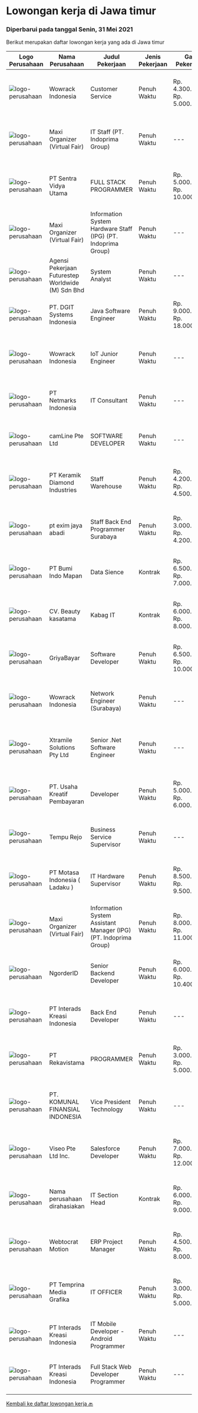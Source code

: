 
  # Lowongan kerja di Jawa timur

  ### Diperbarui pada tanggal Senin, 31 Mei 2021

  Berikut merupakan daftar lowongan kerja yang ada di Jawa timur

  |Logo Perusahaan | Nama Perusahaan | Judul Pekerjaan | Jenis Pekerjaan | Gaji Pekerjaan | Lokasi | Deskripsi | Tanggal diunggah | Pranala |
  | -------------- | --------------- | --------------- | --------- | --------- | -------------- | ------- | ----------- | ----------- |
  |![logo-perusahaan](https://image-service-cdn.seek.com.au/d075fc91208a31c23e7df3eb10274258436fafe8/ee4dce1061f3f616224767ad58cb2fc751b8d2dc)|Wowrack Indonesia|Customer Service|Penuh Waktu|Rp. 4.300.479-Rp. 5.000.000|Surabaya|Wowrack Indonesia are needed :6 Customer Service Staff2-3 Customer Service QAResponsibilities : Answering inquiries from clients to address their...|Kamis, 27 Mei 2021|https://www.jobstreet.co.id/id/job/customer-service-3539658?token=0~30e8f4bd-27ff-4462-8f9e-701f25d1509b&sectionRank=1&jobId=jobstreet-id-job-3539658|
|![logo-perusahaan](https://image-service-cdn.seek.com.au/b067e031fef8f19e5974349db7a066918b8286f3/ee4dce1061f3f616224767ad58cb2fc751b8d2dc)|Maxi Organizer (Virtual Fair)|IT Staff (PT. Indoprima Group)|Penuh Waktu|---|Gresik|Responsibility: Merancang dan menganalisa system atau program yang dibutuhkan oleh setiap departemen untuk kelancaran kegiatan operasional di setiap...|Jumat, 28 Mei 2021|https://www.jobstreet.co.id/id/job/it-staff-pt-indoprima-group-3540954?token=0~30e8f4bd-27ff-4462-8f9e-701f25d1509b&sectionRank=2&jobId=jobstreet-id-job-3540954|
|![logo-perusahaan](https://image-service-cdn.seek.com.au/89a4b4d8e6af0c01c230c2b1f638fbea996731cb/ee4dce1061f3f616224767ad58cb2fc751b8d2dc)|PT Sentra Vidya Utama|FULL STACK PROGRAMMER|Penuh Waktu|Rp. 5.000.000-Rp. 10.000.000|Surabaya|Kualifikasi: Usia &lt; 35thn Minimal D3 Informatika Memiliki pengalaman minimal 3 tahun bekerja di bidang Programming / Developer Pengalaman minimal 2...|Minggu, 30 Mei 2021|https://www.jobstreet.co.id/id/job/full-stack-programmer-3535173?token=0~30e8f4bd-27ff-4462-8f9e-701f25d1509b&sectionRank=3&jobId=jobstreet-id-job-3535173|
|![logo-perusahaan](https://image-service-cdn.seek.com.au/b067e031fef8f19e5974349db7a066918b8286f3/ee4dce1061f3f616224767ad58cb2fc751b8d2dc)|Maxi Organizer (Virtual Fair)|Information System Hardware Staff (IPG) (PT. Indoprima Group)|Penuh Waktu|---|Surabaya|Tanggung jawab:&gt; Melakukan setting dan troubleshooting jaringan, LAN dan server&gt; Melakukan setting dan troubleshooting &gt; kepada semua...|Jumat, 28 Mei 2021|https://www.jobstreet.co.id/id/job/information-system-hardware-staff-ipg-pt-indoprima-group-3541183?token=0~30e8f4bd-27ff-4462-8f9e-701f25d1509b&sectionRank=4&jobId=jobstreet-id-job-3541183|
|![logo-perusahaan](https://image-service-cdn.seek.com.au/f391294bddb685bbbb3ccabac4e083c16a842097/ee4dce1061f3f616224767ad58cb2fc751b8d2dc)|Agensi Pekerjaan Futurestep Worldwide (M) Sdn Bhd|System Analyst|Penuh Waktu|---|Surabaya|Our client is one of the biggest companies within FMCG industry.  They are continuously expanding their business line in retail over the past decades....|Jumat, 28 Mei 2021|https://www.jobstreet.co.id/id/job/system-analyst-4577921/origin/my?token=0~30e8f4bd-27ff-4462-8f9e-701f25d1509b&sectionRank=5&jobId=jobstreet-my-job-4577921|
|![logo-perusahaan](https://image-service-cdn.seek.com.au/e93bc75036be941b9c3ff3a55670cb236457b0c4/ee4dce1061f3f616224767ad58cb2fc751b8d2dc)|PT. DGIT Systems Indonesia|Java Software Engineer|Penuh Waktu|Rp. 9.000.000-Rp. 18.000.000|Surabaya|We are looking for a talented Java engineer to join an experienced team of engineers working on our flagship to work remotely for our...|Senin, 31 Mei 2021|https://www.jobstreet.co.id/id/job/java-software-engineer-3542502?token=0~30e8f4bd-27ff-4462-8f9e-701f25d1509b&sectionRank=6&jobId=jobstreet-id-job-3542502|
|![logo-perusahaan](https://image-service-cdn.seek.com.au/d075fc91208a31c23e7df3eb10274258436fafe8/ee4dce1061f3f616224767ad58cb2fc751b8d2dc)|Wowrack Indonesia|IoT Junior Engineer|Penuh Waktu|---|Surabaya|Requirements :  Holds a Diploma/Bachelor Degree in Computer Science/Computer Engineering or related fields Good in English Able to work in a team and...|Sabtu, 29 Mei 2021|https://www.jobstreet.co.id/id/job/iot-junior-engineer-3533596?token=0~30e8f4bd-27ff-4462-8f9e-701f25d1509b&sectionRank=7&jobId=jobstreet-id-job-3533596|
|![logo-perusahaan](https://image-service-cdn.seek.com.au/70d04e3ce9db8d3018f940c9b7350b25d6c5e04b/ee4dce1061f3f616224767ad58cb2fc751b8d2dc)|PT Netmarks Indonesia|IT Consultant|Penuh Waktu|---|Sidoarjo|Job Desk: As an IT Consultant, you will be part of Sales Team Responsible to analyze and diagnosing customer problem or customer business need...|Kamis, 27 Mei 2021|https://www.jobstreet.co.id/id/job/it-consultant-3539800?token=0~30e8f4bd-27ff-4462-8f9e-701f25d1509b&sectionRank=8&jobId=jobstreet-id-job-3539800|
|![logo-perusahaan](https://image-service-cdn.seek.com.au/19b64dc0cc941a960602e28f7d4304abd327b95c/ee4dce1061f3f616224767ad58cb2fc751b8d2dc)|camLine  Pte Ltd|SOFTWARE DEVELOPER|Penuh Waktu|---|Surabaya|Currently is work-from-home arrangement until further noticeJob Description : Involve in the entire development cycle from requirements analysis to...|Jumat, 28 Mei 2021|https://www.jobstreet.co.id/id/job/software-developer-3532961?token=0~30e8f4bd-27ff-4462-8f9e-701f25d1509b&sectionRank=9&jobId=jobstreet-id-job-3532961|
|![logo-perusahaan](https://image-service-cdn.seek.com.au/f403c0bdd50d52762314864627a8b4a57f749860/ee4dce1061f3f616224767ad58cb2fc751b8d2dc)|PT Keramik Diamond Industries|Staff Warehouse|Penuh Waktu|Rp. 4.200.000-Rp. 4.500.000|Gresik|Tugas : Input data output material Melayani Pengebonan Transfer Order Support Program Barcode Lengkapi laporan dengan memasukkan informasi yang...|Jumat, 28 Mei 2021|https://www.jobstreet.co.id/id/job/staff-warehouse-3541229?token=0~30e8f4bd-27ff-4462-8f9e-701f25d1509b&sectionRank=10&jobId=jobstreet-id-job-3541229|
|![logo-perusahaan](https://us.123rf.com/450wm/pavelstasevich/pavelstasevich1811/pavelstasevich181101027/112815900-stock-vector-no-image-available-icon-flat-vector.jpg?ver=6)|pt exim jaya abadi|Staff Back End Programmer Surabaya|Penuh Waktu|Rp. 3.000.000-Rp. 4.200.000|Surabaya|Candidate must possess at least a Bachelor's Degree in ComputerScience/Information Technology or equivalentAt least 1 year of related experiences...|Jumat, 28 Mei 2021|https://www.jobstreet.co.id/id/job/staff-back-end-programmer-surabaya-3540717?token=0~30e8f4bd-27ff-4462-8f9e-701f25d1509b&sectionRank=11&jobId=jobstreet-id-job-3540717|
|![logo-perusahaan](https://image-service-cdn.seek.com.au/c706466b72b7655183aa5c3567707d6780eccd67/ee4dce1061f3f616224767ad58cb2fc751b8d2dc)|PT Bumi Indo Mapan|Data Sience|Kontrak|Rp. 6.500.000-Rp. 7.000.000|Surabaya|Requirment : Berusia 25 - 35 tahun Kandidat harus memiliki setidaknya Gelar Sarjana di Ilmu Komputer/Teknologi Informasi atau setara. Setidaknya...|Kamis, 27 Mei 2021|https://www.jobstreet.co.id/id/job/data-sience-3539629?token=0~30e8f4bd-27ff-4462-8f9e-701f25d1509b&sectionRank=12&jobId=jobstreet-id-job-3539629|
|![logo-perusahaan](https://image-service-cdn.seek.com.au/7d1b47ae9aaef0f73e0289c403b88624bd8dfcdf/ee4dce1061f3f616224767ad58cb2fc751b8d2dc)|CV. Beauty kasatama|Kabag IT|Kontrak|Rp. 6.000.000-Rp. 8.000.000|Jawa Timur|Tugas dan Tanggung Jawab Bertanggung jawab dan melakukan pengawasan terhadap segala kegiatan terkait IT di perusahaan (hardware, software, networking,...|Kamis, 27 Mei 2021|https://www.jobstreet.co.id/id/job/kabag-it-3539760?token=0~30e8f4bd-27ff-4462-8f9e-701f25d1509b&sectionRank=13&jobId=jobstreet-id-job-3539760|
|![logo-perusahaan](https://image-service-cdn.seek.com.au/9678971f53c94946c7d466a8894da1feebc046b4/ee4dce1061f3f616224767ad58cb2fc751b8d2dc)|GriyaBayar|Software Developer|Penuh Waktu|Rp. 6.500.000-Rp. 10.000.000|Surabaya|Deskripsi PekerjaanSkill Requirement:(mandatory) Proficient in PHP (vanilla, without using any framework such as Laravel / Codeigniter /...|Jumat, 28 Mei 2021|https://www.jobstreet.co.id/id/job/software-developer-3541570?token=0~30e8f4bd-27ff-4462-8f9e-701f25d1509b&sectionRank=14&jobId=jobstreet-id-job-3541570|
|![logo-perusahaan](https://image-service-cdn.seek.com.au/d075fc91208a31c23e7df3eb10274258436fafe8/ee4dce1061f3f616224767ad58cb2fc751b8d2dc)|Wowrack Indonesia|Network Engineer (Surabaya)|Penuh Waktu|---|Surabaya|Responsibilities: Operate and maintain corporate and customers network (switches,routers,firewalls and loadbalancers) Monitor the network performance...|Sabtu, 29 Mei 2021|https://www.jobstreet.co.id/id/job/network-engineer-surabaya-3533557?token=0~30e8f4bd-27ff-4462-8f9e-701f25d1509b&sectionRank=15&jobId=jobstreet-id-job-3533557|
|![logo-perusahaan](https://image-service-cdn.seek.com.au/886dbb766c5bd832cea6f1bb5b5374b094ca8917/ee4dce1061f3f616224767ad58cb2fc751b8d2dc)|Xtramile Solutions Pty Ltd|Senior .Net Software Engineer|Penuh Waktu|---|Jawa Timur|Innovative job opportunity offering a high salary package, attractive bonus remuneration and full remote working arrangement.This role will help...|Sabtu, 29 Mei 2021|https://www.jobstreet.co.id/id/job/senior-net-software-engineer-3533449?token=0~30e8f4bd-27ff-4462-8f9e-701f25d1509b&sectionRank=16&jobId=jobstreet-id-job-3533449|
|![logo-perusahaan](https://image-service-cdn.seek.com.au/aa0209764981d048b2c2a22a7ace434f6c54ae2c/ee4dce1061f3f616224767ad58cb2fc751b8d2dc)|PT. Usaha Kreatif Pembayaran|Developer|Penuh Waktu|Rp. 5.000.000-Rp. 6.000.000|Surabaya|Requirement : Diutamakan lulusan s1 jurusan Sistem Informasi, Teknik Informatika, Computer Science, atau jurusan sejenis lainnya. Memiliki pengalaman...|Kamis, 27 Mei 2021|https://www.jobstreet.co.id/id/job/developer-3531353?token=0~30e8f4bd-27ff-4462-8f9e-701f25d1509b&sectionRank=17&jobId=jobstreet-id-job-3531353|
|![logo-perusahaan](https://image-service-cdn.seek.com.au/cdae606750abf7f63dde4fcda17d666d498d2469/ee4dce1061f3f616224767ad58cb2fc751b8d2dc)|Tempu Rejo|Business Service Supervisor|Penuh Waktu|---|Jember|Job Descriptions : Overseeing information technology that emphasizes treating IT offerings as part of the larger company strategy, and provisioning IT...|Kamis, 27 Mei 2021|https://www.jobstreet.co.id/id/job/business-service-supervisor-3531449?token=0~30e8f4bd-27ff-4462-8f9e-701f25d1509b&sectionRank=18&jobId=jobstreet-id-job-3531449|
|![logo-perusahaan](https://image-service-cdn.seek.com.au/ef792aee08f3d5d83aca1095e9baac564fd90a10/ee4dce1061f3f616224767ad58cb2fc751b8d2dc)|PT Motasa Indonesia ( Ladaku )|IT Hardware Supervisor|Penuh Waktu|Rp. 8.500.000-Rp. 9.500.000|Mojokerto|Kualifikasi : Pendidikan S1 Jurusan Teknik Informatika / Teknik Komputer Pengalaman Minimal 2 pada posisi IT Hardware Supervisor Usia Maksimal 32...|Jumat, 28 Mei 2021|https://www.jobstreet.co.id/id/job/it-hardware-supervisor-3540753?token=0~30e8f4bd-27ff-4462-8f9e-701f25d1509b&sectionRank=19&jobId=jobstreet-id-job-3540753|
|![logo-perusahaan](https://image-service-cdn.seek.com.au/b067e031fef8f19e5974349db7a066918b8286f3/ee4dce1061f3f616224767ad58cb2fc751b8d2dc)|Maxi Organizer (Virtual Fair)|Information System Assistant Manager (IPG) (PT. Indoprima Group)|Penuh Waktu|Rp. 8.000.000-Rp. 11.000.000|Surabaya|Requirements: Bachelors Degree in Computer Science or related discipline required. Master’s degree preferred. Superlative work experience may be...|Jumat, 28 Mei 2021|https://www.jobstreet.co.id/id/job/information-system-assistant-manager-ipg-pt-indoprima-group-3541106?token=0~30e8f4bd-27ff-4462-8f9e-701f25d1509b&sectionRank=20&jobId=jobstreet-id-job-3541106|
|![logo-perusahaan](https://image-service-cdn.seek.com.au/b083fe23ab6d53f4625f1ecd7c545a4b74e8d544/ee4dce1061f3f616224767ad58cb2fc751b8d2dc)|NgorderID|Senior Backend Developer|Penuh Waktu|Rp. 6.000.000-Rp. 10.400.000|Malang|Design, build and maintain scalable infrastructure for our existing and upcoming products Ability to write clean, maintainable and efficient code...|Minggu, 30 Mei 2021|https://www.jobstreet.co.id/id/job/senior-backend-developer-3534729?token=0~30e8f4bd-27ff-4462-8f9e-701f25d1509b&sectionRank=21&jobId=jobstreet-id-job-3534729|
|![logo-perusahaan](https://image-service-cdn.seek.com.au/d3c6581a5bb843bfcd0acb79f0960f8b3151919d/ee4dce1061f3f616224767ad58cb2fc751b8d2dc)|PT Interads Kreasi Indonesia|Back End Developer|Penuh Waktu|---|Surabaya|We are looking for young and creative talents who are willing to grow and success as a team.  Requirements: Bachelor Degree in Computer...|Jumat, 28 Mei 2021|https://www.jobstreet.co.id/id/job/back-end-developer-3540547?token=0~30e8f4bd-27ff-4462-8f9e-701f25d1509b&sectionRank=22&jobId=jobstreet-id-job-3540547|
|![logo-perusahaan](https://image-service-cdn.seek.com.au/e02ce3382b303a524f300e621774c9b1811a6532/ee4dce1061f3f616224767ad58cb2fc751b8d2dc)|PT Rekavistama|PROGRAMMER|Penuh Waktu|Rp. 3.000.000-Rp. 5.000.000|Malang|Usia Maksimal 30 Tahun Pendidikan D3/D4/S1 Teknik Informatika Mengerti dan Menguasai Programming Android Studio / Reachnative Mempunyai pengalaman...|Jumat, 28 Mei 2021|https://www.jobstreet.co.id/id/job/programmer-3541477?token=0~30e8f4bd-27ff-4462-8f9e-701f25d1509b&sectionRank=23&jobId=jobstreet-id-job-3541477|
|![logo-perusahaan](https://image-service-cdn.seek.com.au/31a76607a3b6cf969e337f7c6a70415dde796115/ee4dce1061f3f616224767ad58cb2fc751b8d2dc)|PT. KOMUNAL FINANSIAL INDONESIA|Vice President Technology|Penuh Waktu|---|Surabaya|Candidate must possess at least Bachelor's Degree, Master's Degree/Post Graduate Degree in Engineering (Computer/Telecommunication), Engineering...|Jumat, 28 Mei 2021|https://www.jobstreet.co.id/id/job/vice-president-technology-3540632?token=0~30e8f4bd-27ff-4462-8f9e-701f25d1509b&sectionRank=24&jobId=jobstreet-id-job-3540632|
|![logo-perusahaan](https://image-service-cdn.seek.com.au/ae92c934ba4aed83f941858dd6a08de8acbf7ad6/ee4dce1061f3f616224767ad58cb2fc751b8d2dc)|Viseo Pte Ltd Inc.|Salesforce Developer|Penuh Waktu|Rp. 7.000.000-Rp. 12.000.000|Surabaya|ResponsibilitiesThe Salesforce Technical Consultant supports the implementation from proposal to delivery. This includes: Developing a thorough...|Sabtu, 29 Mei 2021|https://www.jobstreet.co.id/id/job/salesforce-developer-8539659/origin/sg?token=0~30e8f4bd-27ff-4462-8f9e-701f25d1509b&sectionRank=25&jobId=jobstreet-sg-job-8539659|
|![logo-perusahaan](https://us.123rf.com/450wm/pavelstasevich/pavelstasevich1811/pavelstasevich181101027/112815900-stock-vector-no-image-available-icon-flat-vector.jpg?ver=6)|Nama perusahaan dirahasiakan|IT Section Head|Kontrak|Rp. 6.000.000-Rp. 9.000.000|Jawa Timur|Responsibilites : Control and Monitoring Server Running and Traffic Support and standarize Hardware to support all departments Networking control and...|Selasa, 25 Mei 2021|https://www.jobstreet.co.id/id/job/it-section-head-3538212?token=0~30e8f4bd-27ff-4462-8f9e-701f25d1509b&sectionRank=26&jobId=jobstreet-id-job-3538212|
|![logo-perusahaan](https://image-service-cdn.seek.com.au/266cdb1b6633777975f7e16ec233144d07cf3b39/ee4dce1061f3f616224767ad58cb2fc751b8d2dc)|Webtocrat Motion|ERP Project Manager|Penuh Waktu|Rp. 4.500.000-Rp. 8.000.000|Surabaya|Candidate must possess at least a Computer Science/Information System/Economics/Accounting or equivalent Required skill(s): ERP SAP / Odoo / other ERP...|Rabu, 26 Mei 2021|https://www.jobstreet.co.id/id/job/erp-project-manager-3529322?token=0~30e8f4bd-27ff-4462-8f9e-701f25d1509b&sectionRank=27&jobId=jobstreet-id-job-3529322|
|![logo-perusahaan](https://image-service-cdn.seek.com.au/12a27d200308a223ffd8b9a9c2a47d1f7c3191be/ee4dce1061f3f616224767ad58cb2fc751b8d2dc)|PT Temprina Media Grafika|IT OFFICER|Penuh Waktu|Rp. 3.000.000-Rp. 5.000.000|Malang|Kriteria :- Sarjana IT- Mahir HTML,CSS,Javascript- Berpengalaman menggunakan CSS Preprocessors- Berpengalaman menggunakan CSS Framework -...|Selasa, 25 Mei 2021|https://www.jobstreet.co.id/id/job/it-officer-3538140?token=0~30e8f4bd-27ff-4462-8f9e-701f25d1509b&sectionRank=28&jobId=jobstreet-id-job-3538140|
|![logo-perusahaan](https://image-service-cdn.seek.com.au/d3c6581a5bb843bfcd0acb79f0960f8b3151919d/ee4dce1061f3f616224767ad58cb2fc751b8d2dc)|PT Interads Kreasi Indonesia|IT Mobile Developer - Android Programmer|Penuh Waktu|---|Jawa Timur|We are looking for young and creative talents who are willing to grow and success as a team.  Requirements: Bachelor Degree in Computer...|Jumat, 28 Mei 2021|https://www.jobstreet.co.id/id/job/it-mobile-developer-android-programmer-3540530?token=0~30e8f4bd-27ff-4462-8f9e-701f25d1509b&sectionRank=29&jobId=jobstreet-id-job-3540530|
|![logo-perusahaan](https://image-service-cdn.seek.com.au/d3c6581a5bb843bfcd0acb79f0960f8b3151919d/ee4dce1061f3f616224767ad58cb2fc751b8d2dc)|PT Interads Kreasi Indonesia|Full Stack Web Developer Programmer|Penuh Waktu|---|Surabaya|We are looking for young and creative talents who are willing to grow and success as a team.  Requirements: Bachelor Degree in Computer...|Jumat, 28 Mei 2021|https://www.jobstreet.co.id/id/job/full-stack-web-developer-programmer-3540542?token=0~30e8f4bd-27ff-4462-8f9e-701f25d1509b&sectionRank=30&jobId=jobstreet-id-job-3540542|


  [Kembali ke daftar lowongan kerja 🔙](../README.md#daftar-lowongan-kerja)
  